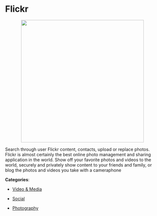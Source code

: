 # Flickr
<p align="center">
    <img width="400" src="https://raw.githubusercontent.com/apis-list/apis-list/apis/flickr/logo_256x256.png" />
</p>

Search through user Flickr content, contacts, upload or replace photos.  Flickr is almost certainly the best online photo management and sharing application in the world.  Show off your favorite photos and videos to the world, securely and privately show content to your friends and family, or blog the photos and videos you take with a cameraphone



**Categories**:

- [Video & Media](https://github.com/apis-list/apis-list#video-and-media)

- [Social](https://github.com/apis-list/apis-list#social)

- [Photography](https://github.com/apis-list/apis-list#photography)



